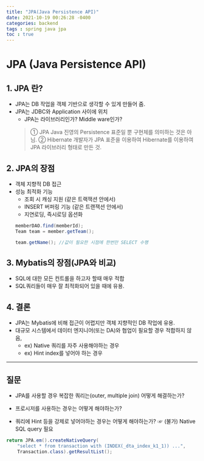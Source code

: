 ```yaml
---
title: "JPA(Java Persistence API)"
date: 2021-10-19 00:26:28 -0400
categories: backend
tags : spring java jpa
toc : true
---
```


# JPA (Java Persistence API)
## 1. JPA 란?
-  JPA는 DB 작업을 객체 기반으로 생각할 수 있게 만들어 줌.
-  JPA는 JDBC와 Application 사이에 위치
    - JPA는 라이브러리인가? Middle ware인가?
    > ① JPA Java 진영의 Persistence 표준일 뿐 구현체를 의미하는 것은 아님.
    >  ② Hibernate 개발자가 JPA 표준을 이용하여 Hibernate를 이용하여 JPA 라이브러리 형태로 만든 것.


## 2. JPA의 장점
-  객체 지향적 DB 접근
-  성능 최적화 기능
    - 조회 시 캐싱 지원 (같은 트랙잭션 안에서)
    - INSERT 버퍼링 기능 (같은 트랜잭션 안에서)
    - 지연로딩, 즉시로딩 옵션화
    ```java
    memberDAO.find(memberId);
    Team team = member.getTeam();

    team.getName(); //값이 필요한 시점에 한번만 SELECT 수행
    ```

## 3. Mybatis의 장점(JPA와 비교)
- SQL에 대한 모든 컨트롤을 하고자 할때 매우 적합
- SQL쿼리들이 매우 잘 최적화되어 있을 때에 유용.


## 4. 결론
- JPA는 Mybatis에 비해 접근이 어렵지만 객체 지향적인 DB 작업에 유용.
- 대규모 시스템에서 데이터 엔지니어(또는 DA)와 협업이 필요할 경우 적합하지 않음,
    - ex) Native 쿼리를 자주 사용해야하는 경우
    - ex) Hint index를 넣어야 하는 경우
---

## 질문
- JPA를 사용할 경우 복잡한 쿼리는(outer, multiple join) 어떻게 해결하는가?

- 프로시저를 사용하는 경우는 어떻게 해야하는가?

- 쿼리에 Hint 등을 강제로 넣어야하는 경우는 어떻게 해야하는가?
☞ (불가) Native SQL query 필요
```java
return JPA.em().createNativeQuery(
    "select * from transaction with (INDEX(_dta_index_k1_1)) ...",
    Transaction.class).getResultList();
```
